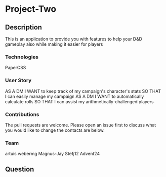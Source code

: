 # Project-Two




## Description 
This is an application to provide you with features to help your D&D gameplay also while making it easier for players 









### Technologies
PaperCSS




### User Story
AS A DM
I WANT to keep track of my campaign's character's stats
SO THAT I can easily manage my campaign
AS A DM
I WANT to automatically calculate rolls
SO THAT I can assist my arithmetically-challenged players





### Contributions
The pull requests are welcome. Please open an issue first to discuss what you would like to change the contacts are below.



### Team

artuis
webermg
Magnus-Jay
Stefj12
Advent24


## Question

